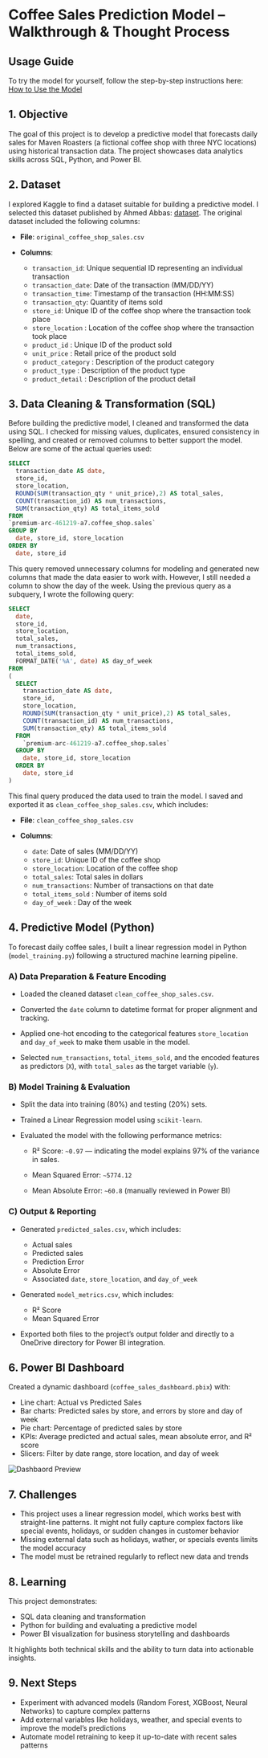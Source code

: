 # Coffee Sales Prediction Model – Walkthrough & Thought Process

## Usage Guide

To try the model for yourself, follow the step-by-step instructions here:  
[How to Use the Model](coffee_sales_prediction_model/usage_guide.md)

## 1. Objective

The goal of this project is to develop a predictive model that forecasts daily sales for Maven Roasters (a fictional coffee shop with three NYC locations) using historical transaction data. The project showcases data analytics skills across SQL, Python, and Power BI.

## 2. Dataset

I explored Kaggle to find a dataset suitable for building a predictive model. I selected this dataset published by Ahmed Abbas: [dataset](https://www.kaggle.com/datasets/ahmedabbas757/coffee-sales/data). The original dataset included the following columns:

* **File**: `original_coffee_shop_sales.csv`
* **Columns**:

  * `transaction_id`: Unique sequential ID representing an individual transaction
  * `transaction_date`: Date of the transaction (MM/DD/YY)
  * `transaction_time`: Timestamp of the transaction (HH:MM:SS)
  * `transaction_qty`: Quantity of items sold
  * `store_id`: Unique ID of the coffee shop where the transaction took place
  * `store_location` : Location of the coffee shop where the transaction took place
  * `product_id` : Unique ID of the product sold
  * `unit_price` : Retail price of the product sold
  * `product_category` : Description of the product category
  * `product_type` : Description of the product type
  * `product_detail` : Description of the product detail

## 3. Data Cleaning & Transformation (SQL)

Before building the predictive model, I cleaned and transformed the data using SQL. I checked for missing values, duplicates, ensured consistency in spelling, and created or removed columns to better support the model. Below are some of the actual queries used:

```sql
SELECT 
  transaction_date AS date,
  store_id,
  store_location,
  ROUND(SUM(transaction_qty * unit_price),2) AS total_sales,
  COUNT(transaction_id) AS num_transactions,
  SUM(transaction_qty) AS total_items_sold  
FROM 
`premium-arc-461219-a7.coffee_shop.sales`
GROUP BY 
  date, store_id, store_location
ORDER BY 
  date, store_id
```

This query removed unnecessary columns for modeling and generated new columns that made the data easier to work with. However, I still needed a column to show the day of the week. Using the previous query as a subquery, I wrote the following query:

```sql
SELECT 
  date,
  store_id,
  store_location,
  total_sales,
  num_transactions,
  total_items_sold,
  FORMAT_DATE('%A', date) AS day_of_week
FROM 
(
  SELECT 
    transaction_date AS date,
    store_id,
    store_location,
    ROUND(SUM(transaction_qty * unit_price),2) AS total_sales,
    COUNT(transaction_id) AS num_transactions,
    SUM(transaction_qty) AS total_items_sold  
  FROM 
    `premium-arc-461219-a7.coffee_shop.sales`
  GROUP BY 
    date, store_id, store_location
  ORDER BY 
    date, store_id
)
```

This final query produced the data used to train the model. I saved and exported it as `clean_coffee_shop_sales.csv`, which includes:

* **File**: `clean_coffee_shop_sales.csv`
* **Columns**:

  * `date`: Date of sales (MM/DD/YY)
  * `store_id`: Unique ID of the coffee shop
  * `store_location`: Location of the coffee shop
  * `total_sales`: Total sales in dollars
  * `num_transactions`: Number of transactions on that date
  * `total_items_sold` : Number of items sold
  * `day_of_week` : Day of the week
    
## 4. Predictive Model (Python)

To forecast daily coffee sales, I built a linear regression model in Python (`model_training.py`) following a structured machine learning pipeline.

### A) Data Preparation & Feature Encoding

* Loaded the cleaned dataset `clean_coffee_shop_sales.csv`.

* Converted the `date` column to datetime format for proper alignment and tracking.

* Applied one-hot encoding to the categorical features `store_location` and `day_of_week` to make them usable in the model.

* Selected `num_transactions`, `total_items_sold`, and the encoded features as predictors (`X`), with `total_sales` as the target variable (`y`).

### B) Model Training & Evaluation

* Split the data into training (80%) and testing (20%) sets.

* Trained a Linear Regression model using `scikit-learn`.

* Evaluated the model with the following performance metrics:

     - R² Score: `~0.97` — indicating the model explains 97% of the variance in sales.

     - Mean Squared Error: `~5774.12`

     - Mean Absolute Error: `~60.8` (manually reviewed in Power BI)

### C) Output & Reporting

* Generated `predicted_sales.csv`, which includes:

   - Actual sales
   - Predicted sales
   - Prediction Error
   - Absolute Error
   - Associated `date`, `store_location`, and `day_of_week`

* Generated `model_metrics.csv`, which includes:
   
   - R² Score
   - Mean Squared Error

* Exported both files to the project’s output folder and directly to a OneDrive directory for Power BI integration.

## 6. Power BI Dashboard

Created a dynamic dashboard (`coffee_sales_dashboard.pbix`) with:

* Line chart: Actual vs Predicted Sales
* Bar charts: Predicted sales by store, and errors by store and day of week
* Pie chart: Percentage of predicted sales by store
* KPIs: Average predicted and actual sales, mean absolute error, and R² score
* Slicers: Filter by date range, store location, and day of week

![Dashbaord Preview](coffee_sales_prediction_model/visuals/coffee_dashboard.PNG)

## 7. Challenges

* This project uses a linear regression model, which works best with straight-line patterns. It might not fully capture complex factors like special events, holidays, or sudden changes in customer behavior
* Missing external data such as holidays, wather, or specials events limits the model accuracy
* The model must be retrained regularly to reflect new data and trends

## 8. Learning

This project demonstrates:

* SQL data cleaning and transformation
* Python for building and evaluating a predictive model
* Power BI visualization for business storytelling and dashboards

It highlights both technical skills and the ability to turn data into actionable insights.

## 9. Next Steps

* Experiment with advanced models (Random Forest, XGBoost, Neural Networks) to capture complex patterns
* Add external variables like holidays, weather, and special events to improve the model’s predictions
* Automate model retraining to keep it up-to-date with recent sales patterns
